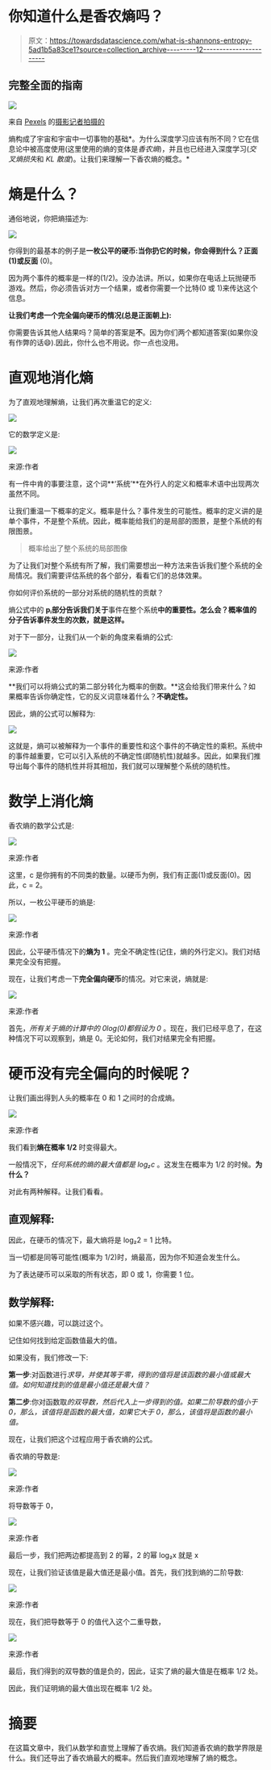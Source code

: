 # 你知道什么是香农熵吗？

> 原文：<https://towardsdatascience.com/what-is-shannons-entropy-5ad1b5a83ce1?source=collection_archive---------12----------------------->

## 完整全面的指南

![](img/8e5340901bd30f27e25172be5df853e2.png)

来自 [Pexels](https://www.pexels.com/photo/person-about-to-catch-four-dices-1111597/?utm_content=attributionCopyText&utm_medium=referral&utm_source=pexels) 的[摄影记者拍摄的](https://www.pexels.com/@fotografierende?utm_content=attributionCopyText&utm_medium=referral&utm_source=pexels)

熵构成了宇宙和宇宙中一切事物的基础*。为什么深度学习应该有所不同？它在信息论中被高度使用(这里使用的熵的变体是*香农熵*)，并且也已经进入深度学习(*交叉熵损失*和 *KL 散度*)。让我们来理解一下香农熵的概念。*

# 熵是什么？

通俗地说，你把熵描述为:

![](img/a6f62eeffeba6c830ee402e179339cca.png)

你得到的最基本的例子是**一枚公平的硬币:**当你扔它的时候，你会得到什么？**正面** (1)或**反面** (0)。

因为两个事件的概率是一样的(1/2)。没办法讲。所以，如果你在电话上玩抛硬币游戏。然后，你必须告诉对方一个结果，或者你需要一个比特(0 或 1)来传达这个信息。

**让我们考虑一个完全偏向硬币的情况(总是正面朝上):**

你需要告诉其他人结果吗？简单的答案是**不**。因为你们两个都知道答案(如果你没有作弊的话😄).因此，你什么也不用说。你一点也没用。

# 直观地消化熵

为了直观地理解熵，让我们再次重温它的定义:

![](img/303753b1f205196ee5e3958feacd2d65.png)

它的数学定义是:

![](img/58db516960fef085b942af7ef4d74286.png)

来源:作者

有一件中肯的事要注意，这个词**‘系统’**在外行人的定义和概率术语中出现两次虽然不同。

让我们重温一下概率的定义。概率是什么？事件发生的可能性。概率的定义讲的是单个事件，不是整个系统。因此，概率能给我们的是局部的图景，是整个系统的有限图景。

> 概率给出了整个系统的局部图像

为了让我们对整个系统有所了解，我们需要想出一种方法来告诉我们整个系统的全局情况。我们需要评估系统的各个部分，看看它们的总体效果。

你如何评价系统的一部分对系统的随机性的贡献？

熵公式中的 **pᵢ部分告诉我们关于**事件在整个系统**中的重要性。怎么会？概率值的分子告诉事件发生的次数，就是这样。**

对于下一部分，让我们从一个新的角度来看熵的公式:

![](img/553492d20dee49b574ff1133e58080fe.png)

来源:作者

**我们可以将熵公式的第二部分转化为概率的倒数。**这会给我们带来什么？如果概率告诉你确定性，它的反义词意味着什么？**不确定性。**

因此，熵的公式可以解释为:

![](img/54148cac98ecf6faca4a30577d45f2be.png)

这就是，熵可以被解释为一个事件的重要性和这个事件的不确定性的乘积。系统中的事件越重要，它可以引入系统的不确定性(即随机性)就越多。因此，如果我们推导出每个事件的随机性并将其相加，我们就可以理解整个系统的随机性。

# 数学上消化熵

香农熵的数学公式是:

![](img/58db516960fef085b942af7ef4d74286.png)

来源:作者

这里，c 是你拥有的不同类的数量。以硬币为例，我们有正面(1)或反面(0)。因此，c = 2。

所以，一枚公平硬币的熵是:

![](img/6923f75d4e17aac17df43d2f15e2f2a3.png)

来源:作者

因此，公平硬币情况下的**熵为 1** 。完全不确定性(记住，熵的外行定义)。我们对结果完全没有把握。

现在，让我们考虑一下**完全偏向硬币**的情况。对它来说，熵就是:

![](img/161ddbb63683766860044479c2bc9d97.png)

来源:作者

首先，*所有关于熵的计算中的 0log(0)都假设为 0* 。现在，我们已经平息了，在这种情况下可以观察到，熵是 0。无论如何，我们对结果完全有把握。

# 硬币没有完全偏向的时候呢？

让我们画出得到人头的概率在 0 和 1 之间时的合成熵。

![](img/dd2b4787e3003f400c34f90e0992f3cc.png)

来源:作者

我们看到**熵在概率 1/2** 时变得最大。

一般情况下，*任何系统的熵的最大值都是 log₂c* 。这发生在概率为 1/2 的时候。**为什么？**

对此有两种解释。让我们看看。

## 直观解释:

因此，在硬币的情况下，最大熵将是 log₂2 = 1 比特。

当一切都是同等可能性(概率为 1/2)时，熵最高，因为你不知道会发生什么。

为了表达硬币可以采取的所有状态，即 0 或 1，你需要 1 位。

## **数学解释:**

如果不感兴趣，可以跳过这个。

记住如何找到给定函数值最大的值。

如果没有，我们修改一下:

**第一步**:对函数进行*求导，并使其等于零，得到的值将是该函数的最小值或最大值。如何知道找到的值是最小值还是最大值？*

**第二步**:你对函数取*的双导数，然后代入上一步得到的值。如果二阶导数的值小于 0，那么，该值将是函数的最大值，如果它大于 0，那么，该值将是函数的最小值。*

现在，让我们把这个过程应用于香农熵的公式。

香农熵的导数是:

![](img/a3ce6ab7d7cbabb4e5aa9013167a3717.png)

来源:作者

将导数等于 0，

![](img/50b501a213adaf399fa9b682a5a3b64f.png)

来源:作者

最后一步，我们把两边都提高到 2 的幂，2 的幂 log₂x 就是 x

现在，让我们验证该值是最大值还是最小值。首先，我们找到熵的二阶导数:

![](img/bfed2dcd4ffbc000612b68e120eb3a0a.png)

来源:作者

现在，我们把导数等于 0 的值代入这个二重导数，

![](img/6df0f37bf275f80cfd5352f63cd5f81c.png)

来源:作者

最后，我们得到的双导数的值是负的，因此，证实了熵的最大值是在概率 1/2 处。

因此，我们证明熵的最大值出现在概率 1/2 处。

# 摘要

在这篇文章中，我们从数学和直觉上理解了香农熵。我们知道香农熵的数学界限是什么。我们还导出了香农熵最大的概率。然后我们直观地理解了熵的概念。